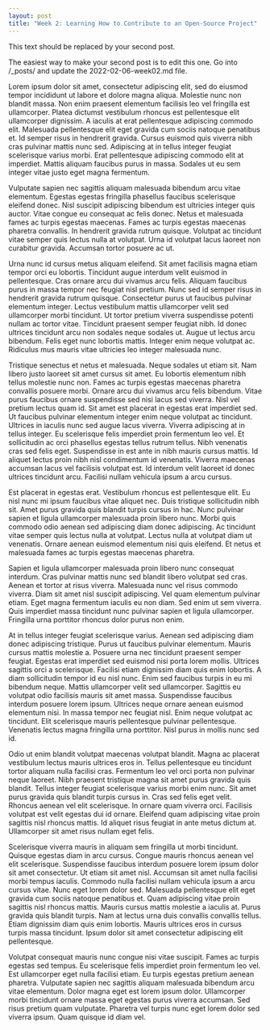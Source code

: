 ```yaml
---
layout: post
title: "Week 2: Learning How to Contribute to an Open-Source Project" 
---
```



This text should be replaced by your second post.

The easiest way to make your second post is to edit this one.
Go into /_posts/ and update the 2022-02-06-week02.md file.

Lorem ipsum dolor sit amet, consectetur adipiscing elit, sed do eiusmod tempor incididunt ut labore et dolore magna aliqua. Molestie nunc non blandit massa. Non enim praesent elementum facilisis leo vel fringilla est ullamcorper. Platea dictumst vestibulum rhoncus est pellentesque elit ullamcorper dignissim. A iaculis at erat pellentesque adipiscing commodo elit. Malesuada pellentesque elit eget gravida cum sociis natoque penatibus et. Id semper risus in hendrerit gravida. Cursus euismod quis viverra nibh cras pulvinar mattis nunc sed. Adipiscing at in tellus integer feugiat scelerisque varius morbi. Erat pellentesque adipiscing commodo elit at imperdiet. Mattis aliquam faucibus purus in massa. Sodales ut eu sem integer vitae justo eget magna fermentum.

Vulputate sapien nec sagittis aliquam malesuada bibendum arcu vitae elementum. Egestas egestas fringilla phasellus faucibus scelerisque eleifend donec. Nisl suscipit adipiscing bibendum est ultricies integer quis auctor. Vitae congue eu consequat ac felis donec. Netus et malesuada fames ac turpis egestas maecenas. Fames ac turpis egestas maecenas pharetra convallis. In hendrerit gravida rutrum quisque. Volutpat ac tincidunt vitae semper quis lectus nulla at volutpat. Urna id volutpat lacus laoreet non curabitur gravida. Accumsan tortor posuere ac ut.

Urna nunc id cursus metus aliquam eleifend. Sit amet facilisis magna etiam tempor orci eu lobortis. Tincidunt augue interdum velit euismod in pellentesque. Cras ornare arcu dui vivamus arcu felis. Aliquam faucibus purus in massa tempor nec feugiat nisl pretium. Nunc sed id semper risus in hendrerit gravida rutrum quisque. Consectetur purus ut faucibus pulvinar elementum integer. Lectus vestibulum mattis ullamcorper velit sed ullamcorper morbi tincidunt. Ut tortor pretium viverra suspendisse potenti nullam ac tortor vitae. Tincidunt praesent semper feugiat nibh. Id donec ultrices tincidunt arcu non sodales neque sodales ut. Augue ut lectus arcu bibendum. Felis eget nunc lobortis mattis. Integer enim neque volutpat ac. Ridiculus mus mauris vitae ultricies leo integer malesuada nunc.

Tristique senectus et netus et malesuada. Neque sodales ut etiam sit. Nam libero justo laoreet sit amet cursus sit amet. Eu lobortis elementum nibh tellus molestie nunc non. Fames ac turpis egestas maecenas pharetra convallis posuere morbi. Ornare arcu dui vivamus arcu felis bibendum. Vitae purus faucibus ornare suspendisse sed nisi lacus sed viverra. Nisl vel pretium lectus quam id. Sit amet est placerat in egestas erat imperdiet sed. Ut faucibus pulvinar elementum integer enim neque volutpat ac tincidunt. Ultrices in iaculis nunc sed augue lacus viverra. Viverra adipiscing at in tellus integer. Eu scelerisque felis imperdiet proin fermentum leo vel. Et sollicitudin ac orci phasellus egestas tellus rutrum tellus. Nibh venenatis cras sed felis eget. Suspendisse in est ante in nibh mauris cursus mattis. Id aliquet lectus proin nibh nisl condimentum id venenatis. Viverra maecenas accumsan lacus vel facilisis volutpat est. Id interdum velit laoreet id donec ultrices tincidunt arcu. Facilisi nullam vehicula ipsum a arcu cursus.

Est placerat in egestas erat. Vestibulum rhoncus est pellentesque elit. Eu nisl nunc mi ipsum faucibus vitae aliquet nec. Duis tristique sollicitudin nibh sit. Amet purus gravida quis blandit turpis cursus in hac. Nunc pulvinar sapien et ligula ullamcorper malesuada proin libero nunc. Morbi quis commodo odio aenean sed adipiscing diam donec adipiscing. Ac tincidunt vitae semper quis lectus nulla at volutpat. Lectus nulla at volutpat diam ut venenatis. Ornare aenean euismod elementum nisi quis eleifend. Et netus et malesuada fames ac turpis egestas maecenas pharetra.

Sapien et ligula ullamcorper malesuada proin libero nunc consequat interdum. Cras pulvinar mattis nunc sed blandit libero volutpat sed cras. Aenean et tortor at risus viverra. Malesuada nunc vel risus commodo viverra. Diam sit amet nisl suscipit adipiscing. Vel quam elementum pulvinar etiam. Eget magna fermentum iaculis eu non diam. Sed enim ut sem viverra. Quis imperdiet massa tincidunt nunc pulvinar sapien et ligula ullamcorper. Fringilla urna porttitor rhoncus dolor purus non enim.

At in tellus integer feugiat scelerisque varius. Aenean sed adipiscing diam donec adipiscing tristique. Purus ut faucibus pulvinar elementum. Mauris cursus mattis molestie a. Posuere urna nec tincidunt praesent semper feugiat. Egestas erat imperdiet sed euismod nisi porta lorem mollis. Ultrices sagittis orci a scelerisque. Facilisi etiam dignissim diam quis enim lobortis. A diam sollicitudin tempor id eu nisl nunc. Enim sed faucibus turpis in eu mi bibendum neque. Mattis ullamcorper velit sed ullamcorper. Sagittis eu volutpat odio facilisis mauris sit amet massa. Suspendisse faucibus interdum posuere lorem ipsum. Ultrices neque ornare aenean euismod elementum nisi. In massa tempor nec feugiat nisl. Enim neque volutpat ac tincidunt. Elit scelerisque mauris pellentesque pulvinar pellentesque. Venenatis lectus magna fringilla urna porttitor. Nisl purus in mollis nunc sed id.

Odio ut enim blandit volutpat maecenas volutpat blandit. Magna ac placerat vestibulum lectus mauris ultrices eros in. Tellus pellentesque eu tincidunt tortor aliquam nulla facilisi cras. Fermentum leo vel orci porta non pulvinar neque laoreet. Nibh praesent tristique magna sit amet purus gravida quis blandit. Tellus integer feugiat scelerisque varius morbi enim nunc. Sit amet purus gravida quis blandit turpis cursus in. Cras sed felis eget velit. Rhoncus aenean vel elit scelerisque. In ornare quam viverra orci. Facilisis volutpat est velit egestas dui id ornare. Eleifend quam adipiscing vitae proin sagittis nisl rhoncus mattis. Id aliquet risus feugiat in ante metus dictum at. Ullamcorper sit amet risus nullam eget felis.

Scelerisque viverra mauris in aliquam sem fringilla ut morbi tincidunt. Quisque egestas diam in arcu cursus. Congue mauris rhoncus aenean vel elit scelerisque. Suspendisse faucibus interdum posuere lorem ipsum dolor sit amet consectetur. Ut etiam sit amet nisl. Accumsan sit amet nulla facilisi morbi tempus iaculis. Commodo nulla facilisi nullam vehicula ipsum a arcu cursus vitae. Nunc eget lorem dolor sed. Malesuada pellentesque elit eget gravida cum sociis natoque penatibus et. Quam adipiscing vitae proin sagittis nisl rhoncus mattis. Mauris cursus mattis molestie a iaculis at. Purus gravida quis blandit turpis. Nam at lectus urna duis convallis convallis tellus. Etiam dignissim diam quis enim lobortis. Mauris ultrices eros in cursus turpis massa tincidunt. Ipsum dolor sit amet consectetur adipiscing elit pellentesque.

Volutpat consequat mauris nunc congue nisi vitae suscipit. Fames ac turpis egestas sed tempus. Eu scelerisque felis imperdiet proin fermentum leo vel. Est ullamcorper eget nulla facilisi etiam. Eu turpis egestas pretium aenean pharetra. Vulputate sapien nec sagittis aliquam malesuada bibendum arcu vitae elementum. Dolor magna eget est lorem ipsum dolor. Ullamcorper morbi tincidunt ornare massa eget egestas purus viverra accumsan. Sed risus pretium quam vulputate. Pharetra vel turpis nunc eget lorem dolor sed viverra ipsum. Quam quisque id diam vel.

